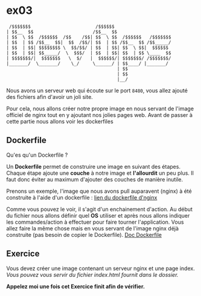 # ex03

```
 /$$$$$$$                        /$$$$$$
| $$__  $$                      /$$__  $$
| $$  \ $$  /$$$$$$  /$$    /$$| $$  \ $$  /$$$$$$   /$$$$$$$
| $$  | $$ /$$__  $$|  $$  /$$/| $$  | $$ /$$__  $$ /$$_____/
| $$  | $$| $$$$$$$$ \  $$/$$/ | $$  | $$| $$  \ $$|  $$$$$$
| $$  | $$| $$_____/  \  $$$/  | $$  | $$| $$  | $$ \____  $$
| $$$$$$$/|  $$$$$$$   \  $/   |  $$$$$$/| $$$$$$$/ /$$$$$$$/
|_______/  \_______/    \_/     \______/ | $$____/ |_______/
                                         | $$
                                         | $$
                                         |__/
```

Nous avons un serveur web qui écoute sur le port `8480`, vous allez ajouté des fichiers afin d'avoir un joli site.

Pour cela, nous allons créer notre propre image en nous servant de l'image officiel de nginx tout en y ajoutant nos jolies pages web.
Avant de passer à cette partie nous allons voir les dockerfiles

## Dockerfile

Qu'es qu'un Dockerfile ?

Un **Dockerfile** permet de construire une image en suivant des étapes. Chaque étape ajoute une **couche** à notre image et **l'allourdit** un peu plus. Il faut donc éviter au maximum d'ajouter des couches de manière inutile.

Prenons un exemple, l'image que nous avons pull auparavent (nginx) à été construite à l'aide d'un dockerfile : [lien du dockerfile d'nginx](https://github.com/nginxinc/docker-nginx/blob/baa050df601b5e798431a9db458e16f53b1031f6/mainline/stretch/Dockerfile)

Comme vous pouvez le voir, il s'agit d'un enchainement d'action. Au début du fichier nous allons définir quel **OS** utiliser et après nous allons indiquer les commandes/action à effectuer pour faire tourner l'application. Vous allez faire la même chose mais en vous servant de l'image nginx déjà construite (pas besoin de copier le Dockerfile).
[Doc Dockerfile](https://docs.docker.com/engine/reference/builder/)

## Exercice

Vous devez créer une image contenant un serveur nginx et une page index.
*Vous pouvez vous servir du fichier index.html fournit dans le dossier.*

**Appelez moi une fois cet Exercice finit afin de vérifier.**
